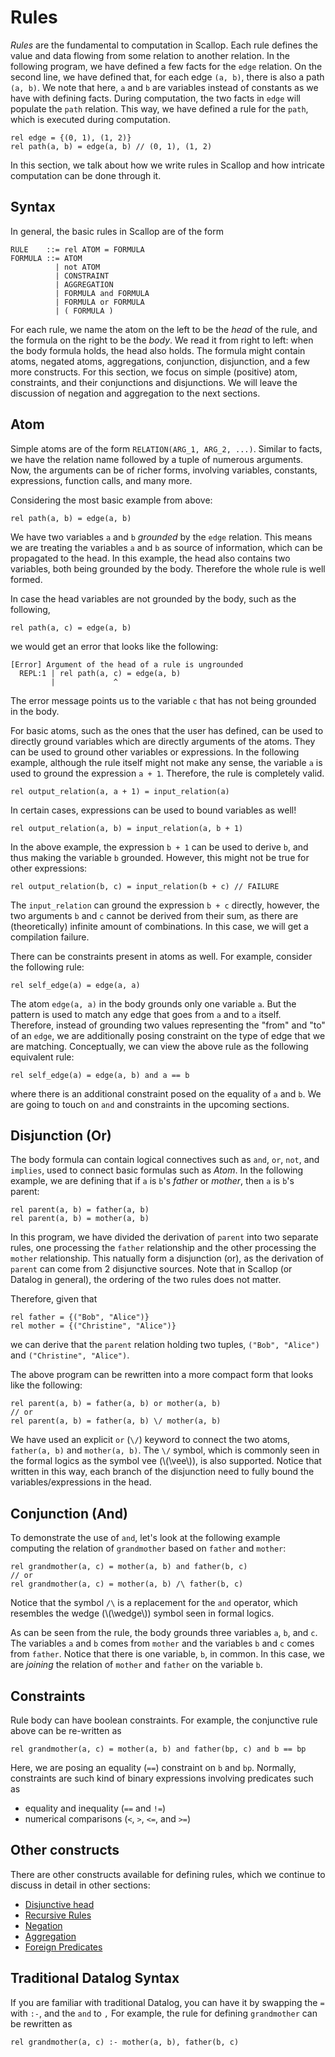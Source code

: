 # Rules

*Rules* are the fundamental to computation in Scallop.
Each rule defines the value and data flowing from some relation to another relation.
In the following program, we have defined a few facts for the `edge` relation.
On the second line, we have defined that, for each edge `(a, b)`, there is also a path `(a, b)`.
We note that here, `a` and `b` are variables instead of constants as we have with defining facts.
During computation, the two facts in `edge` will populate the `path` relation.
This way, we have defined a rule for the `path`, which is executed during computation.

``` scl
rel edge = {(0, 1), (1, 2)}
rel path(a, b) = edge(a, b) // (0, 1), (1, 2)
```

In this section, we talk about how we write rules in Scallop and how intricate computation can be done through it.

## Syntax

In general, the basic rules in Scallop are of the form

```
RULE    ::= rel ATOM = FORMULA
FORMULA ::= ATOM
          | not ATOM
          | CONSTRAINT
          | AGGREGATION
          | FORMULA and FORMULA
          | FORMULA or FORMULA
          | ( FORMULA )
```

For each rule, we name the atom on the left to be the *head* of the rule, and the formula on the right to be the *body*.
We read it from right to left: when the body formula holds, the head also holds.
The formula might contain atoms, negated atoms, aggregations, conjunction, disjunction, and a few more constructs.
For this section, we focus on simple (positive) atom, constraints, and their conjunctions and disjunctions.
We will leave the discussion of negation and aggregation to the next sections.

## Atom

Simple atoms are of the form `RELATION(ARG_1, ARG_2, ...)`.
Similar to facts, we have the relation name followed by a tuple of numerous arguments.
Now, the arguments can be of richer forms, involving variables, constants, expressions, function calls, and many more.

Considering the most basic example from above:

``` scl
rel path(a, b) = edge(a, b)
```

We have two variables `a` and `b` *grounded* by the `edge` relation.
This means we are treating the variables `a` and `b` as source of information, which can be propagated to the head.
In this example, the head also contains two variables, both being grounded by the body.
Therefore the whole rule is well formed.

In case the head variables are not grounded by the body, such as the following,

``` scl
rel path(a, c) = edge(a, b)
```

we would get an error that looks like the following:

```
[Error] Argument of the head of a rule is ungrounded
  REPL:1 | rel path(a, c) = edge(a, b)
         |             ^
```

The error message points us to the variable `c` that has not being grounded in the body.

For basic atoms, such as the ones that the user has defined, can be used to directly ground variables which are directly arguments of the atoms.
They can be used to ground other variables or expressions.
In the following example, although the rule itself might not make any sense, the variable `a` is used to ground the expression `a + 1`.
Therefore, the rule is completely valid.

``` scl
rel output_relation(a, a + 1) = input_relation(a)
```

In certain cases, expressions can be used to bound variables as well!

``` scl
rel output_relation(a, b) = input_relation(a, b + 1)
```

In the above example, the expression `b + 1` can be used to derive `b`, and thus making the variable `b` grounded.
However, this might not be true for other expressions:

``` scl
rel output_relation(b, c) = input_relation(b + c) // FAILURE
```

The `input_relation` can ground the expression `b + c` directly, however, the two arguments `b` and `c` cannot be derived from their sum, as there are (theoretically) infinite amount of combinations.
In this case, we will get a compilation failure.

There can be constraints present in atoms as well.
For example, consider the following rule:

``` scl
rel self_edge(a) = edge(a, a)
```

The atom `edge(a, a)` in the body grounds only one variable `a`.
But the pattern is used to match any edge that goes from `a` and to `a` itself.
Therefore, instead of grounding two values representing the "from" and "to" of an `edge`, we are additionally posing constraint on the type of edge that we are matching.
Conceptually, we can view the above rule as the following equivalent rule:

``` scl
rel self_edge(a) = edge(a, b) and a == b
```

where there is an additional constraint posed on the equality of `a` and `b`.
We are going to touch on `and` and constraints in the upcoming sections.

## Disjunction (Or)

The body formula can contain logical connectives such as `and`, `or`, `not`, and `implies`, used to connect basic formulas such as *Atom*.
In the following example, we are defining that if `a` is `b`'s *father* or *mother*, then `a` is `b`'s parent:

``` scl
rel parent(a, b) = father(a, b)
rel parent(a, b) = mother(a, b)
```

In this program, we have divided the derivation of `parent` into two separate rules, one processing the `father` relationship and the other processing the `mother` relationship.
This natually form a disjunction (or), as the derivation of `parent` can come from 2 disjunctive sources.
Note that in Scallop (or Datalog in general), the ordering of the two rules does not matter.

Therefore, given that

``` scl
rel father = {("Bob", "Alice")}
rel mother = {("Christine", "Alice")}
```

we can derive that the `parent` relation holding two tuples, `("Bob", "Alice")` and `("Christine", "Alice")`.

The above program can be rewritten into a more compact form that looks like the following:

``` scl
rel parent(a, b) = father(a, b) or mother(a, b)
// or
rel parent(a, b) = father(a, b) \/ mother(a, b)
```

We have used an explicit `or` (`\/`) keyword to connect the two atoms, `father(a, b)` and `mother(a, b)`.
The `\/` symbol, which is commonly seen in the formal logics as the symbol vee (\\(\vee\\)), is also supported.
Notice that written in this way, each branch of the disjunction need to fully bound the variables/expressions in the head.

## Conjunction (And)

To demonstrate the use of `and`, let's look at the following example computing the relation of `grandmother` based on `father` and `mother`:

``` scl
rel grandmother(a, c) = mother(a, b) and father(b, c)
// or
rel grandmother(a, c) = mother(a, b) /\ father(b, c)
```

Notice that the symbol `/\` is a replacement for the `and` operator, which resembles the wedge (\\(\wedge\\)) symbol seen in formal logics.

As can be seen from the rule, the body grounds three variables `a`, `b`, and `c`.
The variables `a` and `b` comes from `mother` and the variables `b` and `c` comes from `father`.
Notice that there is one variable, `b`, in common.
In this case, we are *joining* the relation of `mother` and `father` on the variable `b`.

## Constraints

Rule body can have boolean constraints.
For example, the conjunctive rule above can be re-written as

``` scl
rel grandmother(a, c) = mother(a, b) and father(bp, c) and b == bp
```

Here, we are posing an equality (`==`) constraint on `b` and `bp`.
Normally, constraints are such kind of binary expressions involving predicates such as

- equality and inequality (`==` and `!=`)
- numerical comparisons (`<`, `>`, `<=`, and `>=`)

## Other constructs

There are other constructs available for defining rules, which we continue to discuss in detail in other sections:

- [Disjunctive head](disj_conj_head.md)
- [Recursive Rules](recursion.md)
- [Negation](negation.md)
- [Aggregation](aggregation.md)
- [Foreign Predicates](foreign_predicates.md)

## Traditional Datalog Syntax

If you are familiar with traditional Datalog, you can have it by swapping the `=` with `:-`, and the `and` to `,`
For example, the rule for defining `grandmother` can be rewritten as

``` scl
rel grandmother(a, c) :- mother(a, b), father(b, c)
```
